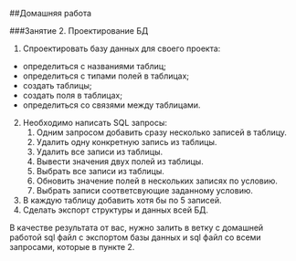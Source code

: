 ﻿
##Домашняя работа

###Занятие 2. Проектирование БД

1. Спроектировать базу данных для своего проекта:
- определиться с названиями таблиц;
- определиться с типами полей в таблицах;
- создать таблицы;
- создать поля в таблицах; 
- определиться со связями между таблицами. 
2. Необходимо написать SQL запросы: 
    1. Одним запросом добавить сразу несколько записей  в таблицу.
    1. Удалить одну конкретную запись из таблицы.
    1. Удалить все записи из таблицы.
    1. Вывести значения двух полей из таблицы.
    1. Выбрать все записи из таблицы.
    1. Обновить значение полей в нескольких записях по условию. 
    1. Выбрать записи соответсвующие заданному условию. 
3. В каждую таблицу добавить хотя бы по 5 записей.
4. Сделать экспорт структуры и данных всей БД.

В качестве результата от вас, нужно залить в ветку с домашней работой sql файл с экспортом базы данных и sql файл со всеми запросами, которые в пункте 2.
